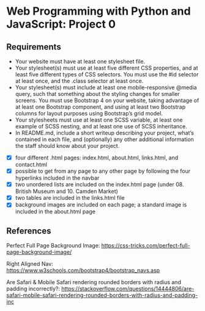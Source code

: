# Web Programming with Python and JavaScript: Project 0

## Requirements

* Your website must have at least one stylesheet file.
* Your stylesheet(s) must use at least five different CSS properties, and at least five different types of CSS selectors. You must use the #id selector at least once, and the .class selector at least once.
* Your stylesheet(s) must include at least one mobile-responsive @media query, such that something about the styling changes for smaller screens.
You must use Bootstrap 4 on your website, taking advantage of at least one Bootstrap component, and using at least two Bootstrap columns for layout purposes using Bootstrap’s grid model.
* Your stylesheets must use at least one SCSS variable, at least one example of SCSS nesting, and at least one use of SCSS inheritance.
* In README.md, include a short writeup describing your project, what’s contained in each file, and (optionally) any other additional information the staff should know about your project.

- [x] four different .html pages: index.html, about.html, links.html, and contact.html
- [x] possible to get from any page to any other page by following the four hyperlinks included in the navbar
- [x] two unordered lists are included on the index.html page (under 08. British Museum and 10. Camden Market)
- [x] two tables are included in the links.html file
- [x] background images are included on each page; a standard image is included in the about.html page

## References

Perfect Full Page Background Image:
https://css-tricks.com/perfect-full-page-background-image/

Right Aligned Nav:
https://www.w3schools.com/bootstrap4/bootstrap_navs.asp

Are Safari & Mobile Safari rendering rounded borders with radius and padding incorrectly?:
https://stackoverflow.com/questions/14444806/are-safari-mobile-safari-rendering-rounded-borders-with-radius-and-padding-inc